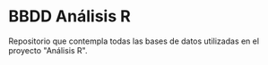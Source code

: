 # BBDD Análisis R

Repositorio que contempla todas las bases de datos utilizadas en el proyecto "Análisis R".

